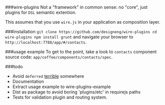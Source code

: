 ###wire-plugins
Not a "framework" in common sense: no "core", just plugins for `DSL` semantic extention.

This assumes that you use `wire.js` in your application as composition layer.

###installation
`git clone https://github.com/designeng/wire-plugins
cd wire-plugins
npm install
grunt`
and navigate your browser to `http://localhost:7788/app/#/contacts`.

###usage example
To get to the point, take a look to `contacts` component source code: `app/coffee/components/contacts/spec`.

###todo
+ Avoid `deferred` [terrible](https://github.com/petkaantonov/bluebird/wiki/Promise-anti-patterns#the-deferred-anti-pattern) somewhere 
+ Documentation
+ Extract usage example to wire-plugins-example
+ Dist as package to avoid boring 'plugins/etc' in requirejs paths
+ Tests for validation plugin and routing system.